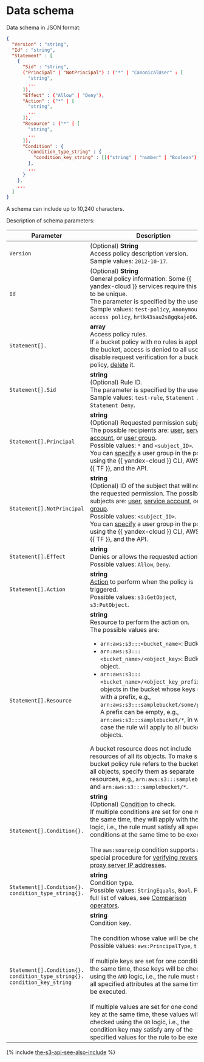 # Data schema

Data schema in JSON format:

```json
{
  "Version" : "string",
  "Id" : "string",
  "Statement" : [
    {
      "Sid" : "string",
      ("Principal" | "NotPrincipal") : ("*" | "CanonicalUser" : [
        "string",
        ...
      ]),
      "Effect" : ("Allow" | "Deny"),
      "Action" : ("*" | [
        "string",
        ...
      ]),
      "Resource" : ("*" | [
        "string",
        ...
      ]),
      "Condition" : {
        "condition_type_string" : {
          "condition_key_string" : [[("string" | "number" | "Boolean"),...]...]
        },
        ...
      }  
    },
    ...
  ]
}
```

A schema can include up to 10,240 characters.

Description of schema parameters:

Parameter | Description
----- | -----
`Version` | (Optional) **String**<br/>Access policy description version.<br/>Sample values: `2012-10-17`.
`Id` | (Optional) **String**<br/>General policy information. Some {{ yandex-cloud }} services require this value to be unique.<br/>The parameter is specified by the user.<br/>Sample values: `test-policy`, `Anonymous access policy`, `hrtk43sau2s8gqkaje06`.
`Statement[].` | **array**<br/>Access policy rules.<br/>If a bucket policy with no rules is applied to the bucket, access is denied to all users. To disable request verification for a bucket policy, [delete](delete.md) it.
`Statement[].Sid` | **string**<br/>(Optional) Rule ID.<br/>The parameter is specified by the user.<br/>Sample values: `test-rule`, `Statement Allow`, `Statement Deny`.
`Statement[].Principal` | **string**<br/>(Optional) Requested permission subject ID. The possible recipients are: [user](../../../../iam/operations/users/get.md), [service account](../../../../iam/operations/sa/get-id.md), or [user group](../../../../organization/operations/manage-groups.md).<br/>Possible values: `*` and `<subject_ID>`.<br/>You can [specify](../../../operations/buckets/policy.md) a user group in the policy using the {{ yandex-cloud }} CLI, AWS CLI, {{ TF }}, and the API.
`Statement[].NotPrincipal` | **string**<br/>(Optional) ID of the subject that will not get the requested permission. The possible subjects are: [user](../../../../iam/operations/users/get.md), [service account](../../../../iam/operations/sa/get-id.md), or [user group](../../../../organization/operations/manage-groups.md).<br/>Possible values: `<subject_ID>`.<br/>You can [specify](../../../operations/buckets/policy.md) a user group in the policy using the {{ yandex-cloud }} CLI, AWS CLI, {{ TF }}, and the API.
`Statement[].Effect` | **string**<br/>Denies or allows the requested action.<br/>Possible values: `Allow`, `Deny`.
`Statement[].Action` | **string**<br/>[Action](actions.md) to perform when the policy is triggered.<br/>Possible values: `s3:GetObject`, `s3:PutObject`.
`Statement[].Resource` | **string**<br/>Resource to perform the action on.<br/>The possible values are: <ul><li>`arn:aws:s3:::<bucket_name>`: Bucket.</li><li>`arn:aws:s3:::<bucket_name>/<object_key>`: Bucket object.</li><li>`arn:aws:s3:::<bucket_name>/<object_key_prefix>*`: All objects in the bucket whose keys start with a prefix, e.g., `arn:aws:s3:::samplebucket/some/path/*`. A prefix can be empty, e.g., `arn:aws:s3:::samplebucket/*`, in which case the rule will apply to all bucket objects.</li></ul> A bucket resource does not include resources of all its objects. To make sure a bucket policy rule refers to the bucket and all objects, specify them as separate resources, e.g., `arn:aws:s3:::samplebucket` and `arn:aws:s3:::samplebucket/*`.
`Statement[].Condition{}.` | **string**<br/>(Optional) [Condition](conditions.md) to check.<br/>If multiple conditions are set for one rule at the same time, they will apply with the `AND` logic, i.e., the rule must satisfy all specified conditions at the same time to be executed.<br/><br/>The `aws:sourceip` condition supports a special procedure for [verifying reverse proxy server IP addresses](../../../concepts/policy.md#access-via-reverse-proxy).
`Statement[].Condition{}.`<br/>`condition_type_string{}.` | **string**<br/>Condition type.<br/>Possible values: `StringEquals`, `Bool`. For a full list of values, see [Comparison operators](conditions.md#condition-operators).
`Statement[].Condition{}.`<br/>`condition_type_string{}.`<br/>`condition_key_string` | **string**<br/>Condition key.<br/><br/>The condition whose value will be checked.<br/>Possible values: `aws:PrincipalType`, `true`.<br/><br/>If multiple keys are set for one condition at the same time, these keys will be checked using the `AND` logic, i.e., the rule must satisfy all specified attributes at the same time to be executed.<br/><br/>If multiple values are set for one condition key at the same time, these values will be checked using the `OR` logic, i.e., the condition key may satisfy any of the specified values for the rule to be executed.

{% include [the-s3-api-see-also-include](../../../../_includes/storage/the-s3-api-see-also-include.md) %}